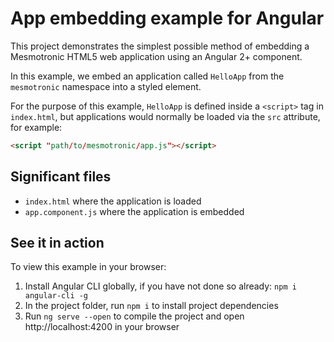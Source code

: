 # App embedding example for Angular

This project demonstrates the simplest possible method of embedding a Mesmotronic HTML5 web application using an Angular 2+ component.

In this example, we embed an application called `HelloApp` from the `mesmotronic` namespace into a styled element.

For the purpose of this example, `HelloApp` is defined inside a `<script>` tag in `index.html`, but applications would normally be loaded via the `src` attribute, for example:

```HTML
<script "path/to/mesmotronic/app.js"></script>
```

## Significant files

- `index.html` where the application is loaded
- `app.component.js` where the application is embedded

## See it in action

To view this example in your browser:

1. Install Angular CLI globally, if you have not done so already: `npm i angular-cli -g`
1. In the project folder, run `npm i` to install project dependencies
1. Run `ng serve --open` to compile the project and open http://localhost:4200 in your browser
